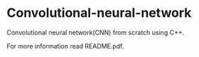 # Convolutional-neural-network
Convolutional neural network(CNN) from scratch using C++.


For more information read README.pdf.
